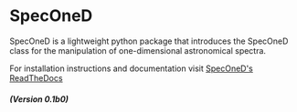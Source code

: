 # SpecOneD

SpecOneD is a lightweight python package that introduces the SpecOneD class for the manipulation of one-dimensional astronomical spectra.

For installation instructions and documentation visit [SpecOneD's ReadTheDocs]

##### (Version 0.1b0)

[SpecOneD's ReadTheDocs]: https://speconed.readthedocs.io/en/latest/